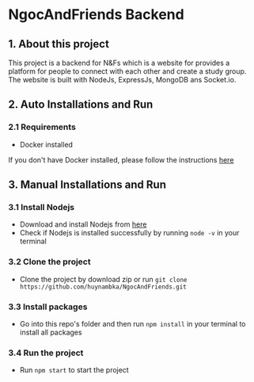 # NgocAndFriends Backend

## 1. About this project

This project is a backend for N&Fs which is a website for provides a platform for people to connect with each other and create a study group. The website is built with NodeJs, ExpressJs, MongoDB ans Socket.io.

## 2. Auto Installations and Run

### 2.1 Requirements

- Docker installed

If you don't have Docker installed, please follow the instructions [here](https://docs.docker.com/get-docker/)

## 3. Manual Installations and Run

### 3.1 Install Nodejs

- Download and install Nodejs from [here](https://nodejs.org/en/download/)
- Check if Nodejs is installed successfully by running `node -v` in your terminal

### 3.2 Clone the project

- Clone the project by download zip or run
`git clone https://github.com/huynambka/NgocAndFriends.git`

### 3.3 Install packages

- Go into this repo's folder and then run `npm install` in your terminal to install all packages

### 3.4 Run the project

- Run `npm start` to start the project

